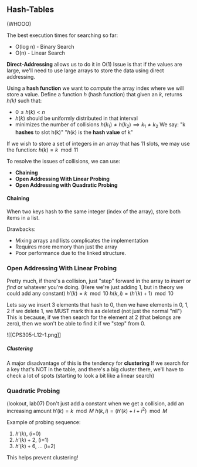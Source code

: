 
## Hash-Tables
(WHOOO)

The best execution times for searching so far:
- O(log n) - Binary Search
- O(n) - Linear Search

**Direct-Addressing** allows us to do it in O(1)
Issue is that if the values are large, we'll need to use large arrays to store the data using direct addressing.


Using a **hash function** we want to *compute* the array index where we will store a value.
Define a function *h* (hash function) that given an *k*, returns *h(k)* such that:
- $0\leq h(k) < n$
- $h(k)$ should be uniformly distributed in that interval
- minimizes the number of collisions $h(k_1) \neq h(k_2) \implies k_1 \neq k_2$
We say:
"k **hashes** to slot h(k)"
"$h(k)$ is the **hash value** of k"

If we wish to store a set of integers in an array that has 11 slots, we may use the function:
$h(k) = k \mod 11$

To resolve the issues of collisions, we can use:
- **Chaining**
- **Open Addressing With Linear Probing**
- **Open Addressing with Quadratic Probing**

#### Chaining
When two keys hash to the same integer (index of the array), store both items in a list.

Drawbacks:
- Mixing arrays and lists complicates the implementation
- Requires more memory than just the array
- Poor performance due to the linked structure.


### Open Addressing With Linear Probing
Pretty much, if there's a collision, just "step" forward in the array to *insert* or *find* or whatever you're doing. (Here we're just adding 1, but in theory we could add any constant)
$h'(k)=k \mod 10$
$h(k, i) = (h'(k) + 1) \mod 10$

Lets say we insert 3 elements that hash to 0,
then we have elements in 0, 1, 2
if we delete 1, we MUST mark this as deleted (not just the normal "nil")
This is because, if we then search for the element at 2 (that belongs are zero), then we won't be able to find it if we "step" from 0.

![[CPS305-L12-1.png]]

##### Clustering
A major disadvantage of this is the tendency for **clustering**
If we search for a key that's NOT in the table, and there's a big cluster there, we'll have to check a lot of spots (starting to look a bit like a linear search)


### Quadratic Probing
(lookout, lab07)
Don't just add a constant when we get a collision, add an increasing amount
$h'(k) = k \mod M$
$h(k, i) = (h'(k) + i + i^2) \mod M$

Example of probing sequence:
1. $h'(k)$, (i=0)
2. $h'(k) + 2$, (i=1)
3. $h'(k) + 6,$ ... (i=2)

This helps prevent clustering!


